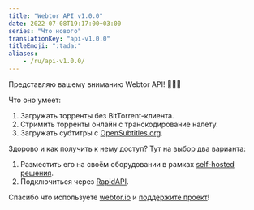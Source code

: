 ```yaml
---
title: "Webtor API v1.0.0"
date: 2022-07-08T19:17:00+03:00
series: "Что нового"
translationKey: "api-v1.0.0"
titleEmoji: ":tada:"
aliases:
    - /ru/api-v1.0.0/
---
```

Представляю вашему вниманию Webtor API! :tada::tada::tada:

Что оно умеет:
1. Загружать торренты без BitTorrent-клиента.
2. Стримить торренты онлайн с транскодирование налету.
3. Загружать субтитры c [OpenSubtitles.org](https://www.opensubtitles.org/).

Здорово и как получить к нему доступ? Тут на выбор два варианта:
1. Разместить его на своём оборудовании в рамках [self-hosted решения](https://github.com/webtor-io/helm-charts).
2. Подключиться через [RapidAPI](https://rapidapi.com/paveltatarsky-Dx4aX7s_XBt/api/webtor/).

Спасибо что используете [webtor.io](https://webtor.io/ru/) и [поддержите проект](https://www.patreon.com/bePatron?u=24145874)!